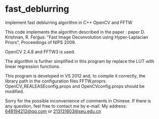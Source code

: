 # fast_deblurring
implement fast deblurring algorithm in C++ OpenCV and FFTW

This code implements the algorithm described in the paper :
paper D. Krishnan, R. Fergus: "Fast Image Deconvolution using Hyper-Laplacian Priors", Proceedings of NIPS 2009.

OpenCV 2.4.8 and FFTW3 is used.

The algorithm is further simplified in this program by replace the LUT with linear regression functions.

This program is developed in VS 2012 and, to compile it correctly, the library path in the configuration files FFTW.proprs. OpenCV_REALEASEconfig.props and OpenCVconfig.props should be modified.

Sorry for the possible inconvenience of comments in Chinese. If there is any question, feel free to contact me by e-mail.
My address:
648194212@qq.com or 213131603@seu.edu.cn
